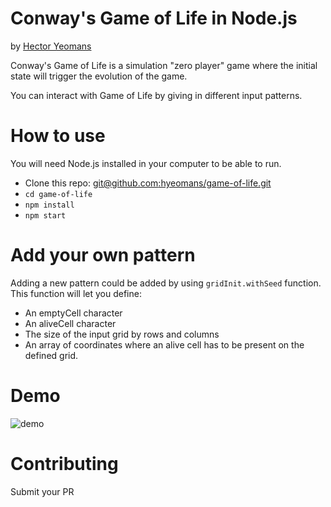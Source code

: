 # Conway's Game of Life in Node.js
by [Hector Yeomans](http://hyeomans.com)

Conway's Game of Life is a simulation "zero player" game where the initial state will trigger the evolution of the game.

You can interact with Game of Life by giving in different input patterns.

# How to use

You will need Node.js installed in your computer to be able to run.

* Clone this repo: [git@github.com:hyeomans/game-of-life.git](git@github.com:hyeomans/game-of-life.git)
* `cd game-of-life`
* `npm install`
* `npm start`

# Add your own pattern

Adding a new pattern could be added by using `gridInit.withSeed` function. This function will let you define:

* An emptyCell character
* An aliveCell character
* The size of the input grid by rows and columns
* An array of coordinates where an alive cell has to be present on the defined grid.

# Demo

![demo](https://user-images.githubusercontent.com/312799/27254262-eacc618a-5339-11e7-982c-4065b92d6b5e.gif)

# Contributing

Submit your PR
